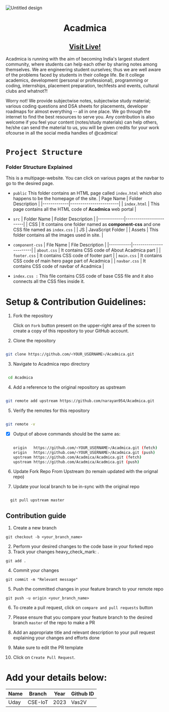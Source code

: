 ![Untitled design](https://user-images.githubusercontent.com/73595465/179903998-90ab6fc0-8c7b-4b36-9ba1-29e2d89f10d3.png)

<h1 align="center"> Acadmica </h1>
<h2 align="center"><a href="https://acadmica.netlify.app/">Visit Live!</a></h2>

<p align="left">
Acadmica is running with the aim of becoming India's largest student community, where students can help each other by sharing notes among themselves. We are engineering student ourselves; thus we are well aware of the problems faced by students in their college life. Be it college academics, development (personal or professional), programming or coding, internships, placement preparation, techfests and events, cultural clubs and whatnot?! </p>
<p align = "justified">
Worry not! We provide subjectwise notes, subjectwise study material; various coding questions and DSA sheets for placements, developer roadmaps for almost everything -- all in one place. We go through the internet to find the best resources to serve you. Any contribution is also welcome if you feel your content (notes/study materials) can help others, he/she can send the material to us, you will be given credits for your work ofcourse in all the social media handles of @cadmica!
</p>

# ```Project Structure```
### Folder Structure Explained

This is a multipage-website. You can click on various pages at the navbar to go to the desired page.

- ```public``` This folder contains an HTML page called ``index.html`` which also happens to be the homepage of the site.
  | Page Name | Folder Description |
  |-------------|------------------------|
  | ```index.html```  | This page contains all the HTML code of **Acadmica** web portal |
  
- ```src```
  | Folder Name | Folder Description |
  |-------------|------------------------|
  | CSS         | It contains one folder named as **component-css** and one CSS file named as ``index.css`` |
  | JS          | JavaScript Folder |
  | Assets      | This folder contains all the images used in site. |
  
 - ```component-css```
    | File Name | File Description |
    |-----------|------------------------|
    | ```about.css``` | It contains CSS code of About Acadmica part |
    | ```footer.css``` | It contains CSS code of footer part |
    | ```main.css``` | It contains CSS code of main hero page part of Acadmica |
    | ```navbar.css``` | It contains CSS code of navbar of Acadmica |
    
 - ```index.css :``` This file contains CSS code of base CSS file and it also connects all the CSS files inside it.


# Setup & Contribution Guidelines:

 1. Fork the repository

    Click on ```Fork``` button present on the upper-right area of the screen to create a copy of this repository to your GitHub account.


 2. Clone the repository

   ```bash

   git clone https://github.com/<YOUR_USERNAME>/Acadmica.git
 
   ```
 3. Navigate to Acadmica repo directory

  ```bash

   cd Acadmica 

  ```

 4. Add a reference to the original repository as upstream

   ```bash

   git remote add upstream https://github.com/narayan954/Acadmica.git

   ```
 5. Verify the remotes for this repository
   ```bash

   git remote -v

   ```
 - [x] Output of above commands should be the same as:
   ```bash

   origin   https://github.com/<YOUR_USERNAME>/Acadmica.git (fetch)
   origin   https://github.com/<YOUR_USERNAME>/Acadmica.git (push)
   upstream https://github.com/Acadmica/Acadmica.git (fetch)
   upstream https://github.com/Acadmica/Acadmica.git (push)

   ```

 6. Update Fork Repo From Upstream (to remain updated with the orignal repo)

 7. Update your local branch to be in-sync with the original repo

   ```console

     git pull upstream master

   ```


## Contribution guide

1. Create a new branch
```
git checkout -b <your_branch_name>
```

2. Perform your desired changes to the code base in your forked repo
3. Track your changes heavy_check_mark: .

```
git add .
```

4. Commit your changes
```
git commit -m "Relevant message"
```

5. Push the committed changes in your feature branch to your remote repo
```
git push -u origin <your_branch_name>
```

6. To create a pull request, click on ```compare and pull requests``` button
7. Please ensure that you compare your feature branch to the desired branch `master` of the repo to make a PR


8. Add an appropriate title and relevant description to your pull request explaining your changes and efforts done
9. Make sure to edit the PR template

10. Click on `Create Pull Request`.

# Add your details below:
| Name | Branch | Year | Github ID | 
|------|-------|---------|-------------------|
| Uday |CSE-IoT | 2023 | Vas2V  <!-- placeholder --> 

<!-- add your details in the format above and remove the placeholder-->
